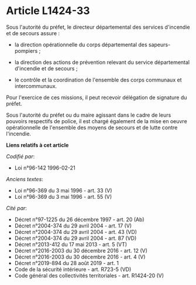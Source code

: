 # Article L1424-33

Sous l'autorité du préfet, le directeur départemental des services d'incendie et de secours assure :

- la direction opérationnelle du corps départemental des sapeurs-pompiers ;

- la direction des actions de prévention relevant du service départemental d'incendie et de secours ;

- le contrôle et la coordination de l'ensemble des corps communaux et intercommunaux.

Pour l'exercice de ces missions, il peut recevoir délégation de signature du préfet.

Sous l'autorité du préfet ou du maire agissant dans le cadre de leurs pouvoirs respectifs de police, il est chargé également
de la mise en oeuvre opérationnelle de l'ensemble des moyens de secours et de lutte contre l'incendie.

**Liens relatifs à cet article**

_Codifié par_:

  - Loi n°96-142 1996-02-21

_Anciens textes_:

  - Loi n°96-369 du 3 mai 1996 - art. 33 (V)
  - Loi n°96-369 du 3 mai 1996 - art. 55 (V)

_Cité par_:

  - Décret n°97-1225 du 26 décembre 1997 - art. 20 (Ab)
  - Décret n°2004-374 du 29 avril 2004 - art. 17 (V)
  - Décret n°2004-374 du 29 avril 2004 - art. 43 (VD)
  - Décret n°2004-374 du 29 avril 2004 - art. 87 (VD)
  - Décret n°2013-412 du 17 mai 2013 - art. 5 (VT)
  - Décret n°2016-2003 du 30 décembre 2016 - art. 12 (V)
  - Décret n°2016-2003 du 30 décembre 2016 - art. 4 (V)
  - Décret n°2019-894 du 28 août 2019 - art. 1
  - Code de la sécurité intérieure - art. R723-5 (VD)
  - Code général des collectivités territoriales - art. R1424-20 (V)
